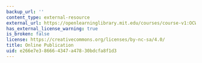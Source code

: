 ```yaml
---
backup_url: ''
content_type: external-resource
external_url: https://openlearninglibrary.mit.edu/courses/course-v1:OCW+6.042J+2T2019/about
has_external_license_warning: true
is_broken: false
license: https://creativecommons.org/licenses/by-nc-sa/4.0/
title: Online Publication
uid: e266e7e3-8666-4347-a478-30bdcfa8f1d3
---
```

